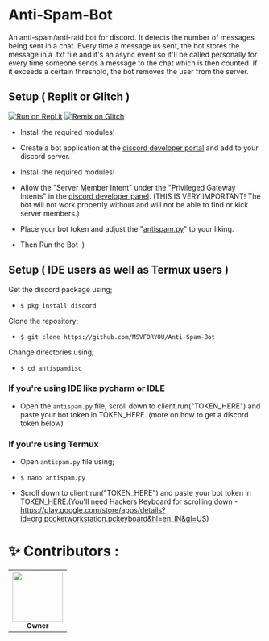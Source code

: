# Anti-Spam-Bot
An anti-spam/anti-raid bot for discord. It detects the number of messages being sent in a chat. Every time a message us sent, the bot stores the message in a .txt file and it's an async event so it'll be called personally for every time someone sends a message to the chat which is then counted. If it exceeds a certain threshold, the bot removes the user from the server.

## Setup ( Replit or Glitch )

[![Run on Repl.it](https://repl.it/badge/github/MSVFORYOU/Anti-Spam-Bot)](https://repl.it/github/MSVFORYOU/Anti-Spam-Bot)
[![Remix on Glitch](https://cdn.glitch.com/2703baf2-b643-4da7-ab91-7ee2a2d00b5b%2Fremix-button.svg)](https://glitch.com/edit/#!/import/github/MSVFORYOU/Anti-Spam-Bot)

- Install the required modules!
- Create a bot application at the [discord developer portal](https://discord.com/developers/applications) and add to your discord server.
- Install the required modules!
- Allow the "Server Member Intent" under the "Privileged Gateway Intents" in the [discord developer panel](https://discord.com/developers/applications). (THIS IS VERY IMPORTANT! The bot will not work propertly without and will not be able to find or kick server members.)

- Place your bot token and adjust the "[antispam.py](https://github.com/MSVFORYOU/Anti-Spam-Bot/anitspam.py)" to your liking.

- Then Run the Bot :)

## Setup ( IDE users as well as Termux users )

Get the discord package using;

- ```$ pkg install discord```

Clone the repository;

- ```$ git clone https://github.com/MSVFORYOU/Anti-Spam-Bot```

Change directories using;

- ```$ cd antispamdisc```

### If you're using IDE like pycharm or IDLE 

- Open the ```antispam.py``` file, scroll down to client.run("TOKEN_HERE") and paste your bot token in TOKEN_HERE. (more on how to get a discord token below)

### If you're using Termux

- Open ``antispam.py`` file using;

- ```$ nano antispam.py```

- Scroll down to client.run("TOKEN_HERE") and paste your bot token in TOKEN_HERE.(You'll need Hackers Keyboard for scrolling down - https://play.google.com/store/apps/details?id=org.pocketworkstation.pckeyboard&hl=en_IN&gl=US)


# ✨ Contributors :



<table>
  <tr>
     <td align="center"><a href="https://github.com/MSVFORYOU"><img src="https://avatars.githubusercontent.com/u/78690237?v=4" width="100px;" alt=""/><br /><sub><b>Owner</b></sub>
     
  </tr>
  
</table>

